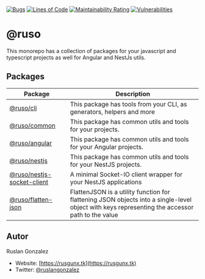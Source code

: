 [![Bugs](https://sonarcloud.io/api/project_badges/measure?project=ruslanguns_ruso-monorepo&metric=bugs)](https://sonarcloud.io/dashboard?id=ruslanguns_ruso-monorepo) [![Lines of Code](https://sonarcloud.io/api/project_badges/measure?project=ruslanguns_ruso-monorepo&metric=ncloc)](https://sonarcloud.io/dashboard?id=ruslanguns_ruso-monorepo) [![Maintainability Rating](https://sonarcloud.io/api/project_badges/measure?project=ruslanguns_ruso-monorepo&metric=sqale_rating)](https://sonarcloud.io/dashboard?id=ruslanguns_ruso-monorepo) [![Vulnerabilities](https://sonarcloud.io/api/project_badges/measure?project=ruslanguns_ruso-monorepo&metric=vulnerabilities)](https://sonarcloud.io/dashboard?id=ruslanguns_ruso-monorepo)

# @ruso

This monorepo has a collection of packages for your javascript and typescript projects as well for Angular and NestJs utils.

## Packages

| Package | Description |
| --- | --- |
| [@ruso/cli](packages/cli) | This package has tools from your CLI, as generators, helpers and more |
| [@ruso/common](packages/common) | This package has common utils and tools for your projects. |
| [@ruso/angular](packages/angular) | This package has common utils and tools for your Angular projects. |
| [@ruso/nestjs](packages/nestjs) | This package has common utils and tools for your NestJS projects. |
| [@ruso/nestjs-socket-client](packages/nestjs-socket-client) | A minimal Socket-IO client wrapper for your NestJS applications |
| [@ruso/flatten-json](packages/flatten-json) | FlattenJSON is a utility function for flattening JSON objects into a single-level object with keys representing the accessor path to the value |

## Autor

Ruslan Gonzalez

- Website: [https://rusgunx.tk](https://rusgunx.tk)
- Twitter: [@ruslangonzalez](https://twitter.com/ruslangonzalez)
